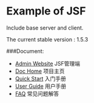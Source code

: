 Example of JSF
====
Include base server and client.

The current stable version : 1.5.3

###Document:
- [Admin Website](http://jsf.jd.com) JSF管理端
- [Doc Home](http://jsf.jd.com/doc) 项目主页
- [Quick Start](http://jsf.jd.com/doc/abc) 入门手册
- [User Guide](http://jsf.jd.com/doc/UserGuide) 用户手册
- [FAQ](http://jsf.jd.com/doc/faq) 常见问题解答
